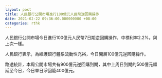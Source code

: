 ```yaml
---
layout: post
title: 人民銀行公開市場進行100億元人民幣逆回購操作
date: 2021-02-22 09:36:00.000000000 +08:00
categories: rthk
---
```


人民銀行公開市場今日進行100億元人民幣7日期逆回購操作，中標利率2.2%，與上次一樣。

人民銀行表示，為維護銀行體系流動性充裕，今日開展100億元逆回購操作。

路透統計，本周公開市場共有900億元逆回購到期，其中上周日到期的500億元順延至今日，今日單日淨回籠400億元。
